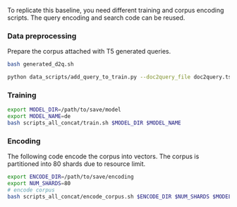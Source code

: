 
To replicate this baseline, you need different training and corpus encoding scripts.
The query encoding and search code can be reused.


### Data preprocessing

Prepare the corpus attached with T5 generated queries.

```bash
bash generated_d2q.sh

python data_scripts/add_query_to_train.py --doc2query_file doc2query.tsv --save_path data/msmarco_train_with_query
```

### Training


```bash
export MODEL_DIR=/path/to/save/model
export MODEL_NAME=de
bash scripts_all_concat/train.sh $MODEL_DIR $MODEL_NAME
```


### Encoding

The following code encode the corpus into vectors. The corpus is partitioned into 80 shards due to resource limit.

```bash
export ENCODE_DIR=/path/to/save/encoding
export NUM_SHARDS=80
# encode corpus
bash scripts_all_concat/encode_corpus.sh $ENCODE_DIR $NUM_SHARDS $MODEL_DIR $MODEL_NAME
```
